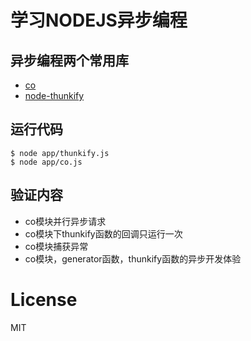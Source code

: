 # 学习NODEJS异步编程

## 异步编程两个常用库
  * [co](https://github.com/tj/co)
  * [node-thunkify](https://github.com/tj/node-thunkify)

## 运行代码

```
$ node app/thunkify.js
$ node app/co.js
```

## 验证内容

* co模块并行异步请求
* co模块下thunkify函数的回调只运行一次
* co模块捕获异常
* co模块，generator函数，thunkify函数的异步开发体验

# License

  MIT